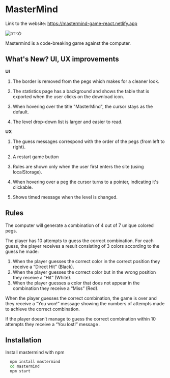 # MasterMind

Link to the website: https://mastermind-game-react.netlify.app

![‏‏לכידה](https://user-images.githubusercontent.com/76179660/123514820-73721d00-d69d-11eb-8327-b62d06a360b9.PNG)

Mastermind is a code-breaking game against the computer.

## What's New? UI, UX improvements

**UI**

1. The border is removed from the pegs which makes for a cleaner look.

2. The statistics page has a background and shows the table that is exported when the user clicks on the download icon.

3. When hovering over the title "MasterMind", the cursor stays as the default.

4. The level drop-down list is larger and easier to read.

**UX**

1. The guess messages correspond with the order of the pegs (from left to right).

2. A restart game button

3. Rules are shown only when the user first enters the site (using localStorage).

4. When hovering over a peg the cursor turns to a pointer, indicating it's clickable.

5. Shows timed message when the level is changed.

## Rules

The computer will generate a combination of 4 out of 7 unique colored pegs.

The player has 10 attempts to guess the correct combination.
For each guess, the player receives a result consisting of 3 colors according to the guess he made:

1. When the player guesses the correct color in the correct position they receive a “Direct Hit” (Black).
2. When the player guesses the correct color but in the wrong position they receive a “Hit” (White).
3. When the player guesses a color that does not appear in the combination they receive a “Miss” (Red).

When the player guesses the correct combination, the game is over and they receive a “You won!” message showing the numbers of attempts made to achieve the correct combination.

If the player doesn’t manage to guess the correct combination within 10 attempts they receive a “You lost!” message .


## Installation

Install mastermind with npm

```bash
  npm install mastermind
  cd mastermind
  npm start
```
